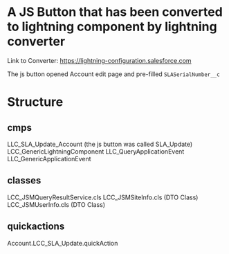 # A JS Button that has been converted to lightning component by lightning converter

Link to Converter: https://lightning-configuration.salesforce.com

The js button opened Account edit page and pre-filled `SLASerialNumber__c`

# Structure

## cmps
LLC_SLA_Update_Account (the js button was called SLA_Update)
LCC_GenericLightningComponent
LLC_QueryApplicationEvent
LLC_GenericApplicationEvent

## classes
LCC_JSMQueryResultService.cls
LCC_JSMSiteInfo.cls (DTO Class)
LCC_JSMUserInfo.cls (DTO Class)

## quickactions
Account.LCC_SLA_Update.quickAction